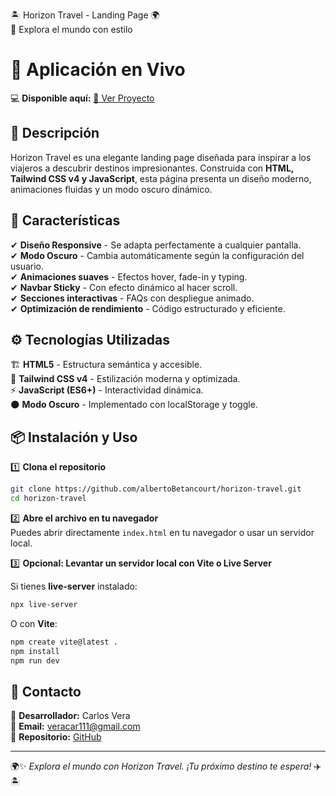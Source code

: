 🏝️ Horizon Travel - Landing Page 🌍  
📌 Explora el mundo con estilo  

# 🚀 Aplicación en Vivo  
💻 **Disponible aquí:** [🔗 Ver Proyecto](#) 

## 🌟 Descripción  
Horizon Travel es una elegante landing page diseñada para inspirar a los viajeros a descubrir destinos impresionantes. Construida con **HTML, Tailwind CSS v4 y JavaScript**, esta página presenta un diseño moderno, animaciones fluidas y un modo oscuro dinámico. 

## 🚀 Características  
✔ **Diseño Responsive** - Se adapta perfectamente a cualquier pantalla.  
✔ **Modo Oscuro** - Cambia automáticamente según la configuración del usuario.  
✔ **Animaciones suaves** - Efectos hover, fade-in y typing.  
✔ **Navbar Sticky** - Con efecto dinámico al hacer scroll.  
✔ **Secciones interactivas** - FAQs con despliegue animado.  
✔ **Optimización de rendimiento** - Código estructurado y eficiente.  

## ⚙️ Tecnologías Utilizadas  
🏗️ **HTML5** - Estructura semántica y accesible.  
🎨 **Tailwind CSS v4** - Estilización moderna y optimizada.  
⚡ **JavaScript (ES6+)** - Interactividad dinámica.  
🌑 **Modo Oscuro** - Implementado con localStorage y toggle.  

## 📦 Instalación y Uso  

1️⃣ **Clona el repositorio**  
``` bash  
git clone https://github.com/albertoBetancourt/horizon-travel.git  
cd horizon-travel  
```  

2️⃣ **Abre el archivo en tu navegador**  
Puedes abrir directamente `index.html` en tu navegador o usar un servidor local.  

3️⃣ **Opcional: Levantar un servidor local con Vite o Live Server**  

Si tienes **live-server** instalado:  
``` bash  
npx live-server  
```  

O con **Vite**:  
``` bash  
npm create vite@latest .  
npm install  
npm run dev  
```  

## 📧 Contacto  

📌 **Desarrollador:** Carlos Vera  
📩 **Email:** [veracar111@gmail.com](mailto:veracar111@gmail.com)  
🔗 **Repositorio:** [GitHub](https://github.com/albertoBetancourt/horizon-travel)  

---

🌍✨ *Explora el mundo con Horizon Travel. ¡Tu próximo destino te espera!* ✈️🏝️
